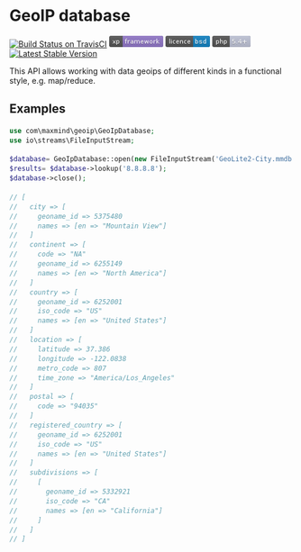 GeoIP database
==============

[![Build Status on TravisCI](https://secure.travis-ci.org/xp-forge/geoip.svg)](http://travis-ci.org/xp-forge/geoip)
[![XP Framework Module](https://raw.githubusercontent.com/xp-framework/web/master/static/xp-framework-badge.png)](https://github.com/xp-framework/core)
[![BSD Licence](https://raw.githubusercontent.com/xp-framework/web/master/static/licence-bsd.png)](https://github.com/xp-framework/core/blob/master/LICENCE.md)
[![Required PHP 5.4+](https://raw.githubusercontent.com/xp-framework/web/master/static/php-5_4plus.png)](http://php.net/)
[![Latest Stable Version](https://poser.pugx.org/xp-forge/geoip/version.png)](https://packagist.org/packages/xp-forge/geoip)

This API allows working with data geoips of different kinds in a functional style, e.g. map/reduce.

Examples
--------

```php
use com\maxmind\geoip\GeoIpDatabase;
use io\streams\FileInputStream;

$database= GeoIpDatabase::open(new FileInputStream('GeoLite2-City.mmdb'));
$results= $database->lookup('8.8.8.8');
$database->close();

// [
//   city => [
//     geoname_id => 5375480
//     names => [en => "Mountain View"]
//   ]
//   continent => [
//     code => "NA"
//     geoname_id => 6255149
//     names => [en => "North America"]
//   ]
//   country => [
//     geoname_id => 6252001
//     iso_code => "US"
//     names => [en => "United States"]
//   ]
//   location => [
//     latitude => 37.386
//     longitude => -122.0838
//     metro_code => 807
//     time_zone => "America/Los_Angeles"
//   ]
//   postal => [
//     code => "94035"
//   ]
//   registered_country => [
//     geoname_id => 6252001
//     iso_code => "US"
//     names => [en => "United States"]
//   ]
//   subdivisions => [
//     [
//       geoname_id => 5332921
//       iso_code => "CA"
//       names => [en => "California"]
//     ]
//   ]
// ]
```